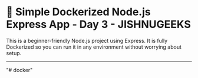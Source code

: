 # 🚀 Simple Dockerized Node.js Express App - Day 3 - JISHNUGEEKS

This is a beginner-friendly Node.js project using Express. It is fully Dockerized so you can run it in any environment without worrying about setup.

---
"# docker" 
